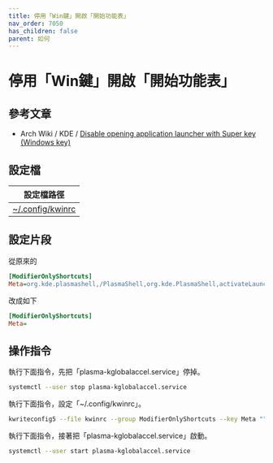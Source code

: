 ```yaml
---
title: 停用「Win鍵」開啟「開始功能表」
nav_order: 7050
has_children: false
parent: 如何
---
```



# 停用「Win鍵」開啟「開始功能表」


## 參考文章

* Arch Wiki / KDE / [Disable opening application launcher with Super key (Windows key)](https://wiki.archlinux.org/title/KDE#Disable_opening_application_launcher_with_Super_key_(Windows_key))


## 設定檔

| 設定檔路徑 |
| --- |
| [~/.config/kwinrc](https://github.com/samwhelp/kde-neon-adjustment/blob/main/prototype/main/kde-config/locale/en_us/Breeze-Dark/asset/overlay/etc/skel/.config/kwinrc#L43-L44) |


## 設定片段

從原來的

``` ini
[ModifierOnlyShortcuts]
Meta=org.kde.plasmashell,/PlasmaShell,org.kde.PlasmaShell,activateLauncherMenu
```

改成如下

``` ini
[ModifierOnlyShortcuts]
Meta=
```


## 操作指令

執行下面指令，先把「plasma-kglobalaccel.service」停掉。

``` sh
systemctl --user stop plasma-kglobalaccel.service
```

執行下面指令，設定「~/.config/kwinrc」。

``` sh
kwriteconfig5 --file kwinrc --group ModifierOnlyShortcuts --key Meta ""
```

執行下面指令，接著把「plasma-kglobalaccel.service」啟動。

``` sh
systemctl --user start plasma-kglobalaccel.service
```
